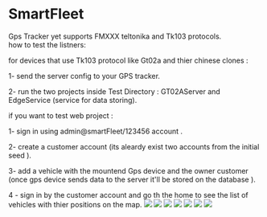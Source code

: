 # SmartFleet
Gps Tracker yet supports FMXXX teltonika and Tk103 protocols.  
how to test the listners:

for devices that use Tk103 protocol like Gt02a  and thier chinese clones :

1- send the server config to your GPS tracker.

2- run the two projects inside Test Directory : GT02AServer  and EdgeService (service for data storing).

if you want to test web project  :

1- sign in using admin@smartFleet/123456  account .

2- create a customer account (its aleardy exist two accounts from the initial seed ).

3- add a vehicle with the mountend  Gps device and the owner customer (once gps device sends data to the server it'll be stored on the database ).

4 - sign in by the customer account and go th the home to see the list of vehicles with thier positions on the map.
![](https://github.com/pentest30/SmartFleet/blob/master/src0.png)
![](https://github.com/pentest30/SmartFleet/blob/master/src1.png)
![](https://github.com/pentest30/SmartFleet/blob/master/src2.png)
![](https://github.com/pentest30/SmartFleet/blob/master/src3.png)
![](https://github.com/pentest30/SmartFleet/blob/master/src6.png)
![](https://github.com/pentest30/SmartFleet/blob/master/src4.png)
![](https://github.com/pentest30/SmartFleet/blob/master/src5.png)
